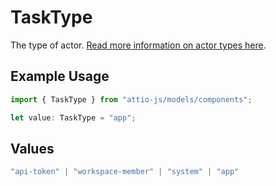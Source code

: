 # TaskType

The type of actor. [Read more information on actor types here](/docs/actors).

## Example Usage

```typescript
import { TaskType } from "attio-js/models/components";

let value: TaskType = "app";
```

## Values

```typescript
"api-token" | "workspace-member" | "system" | "app"
```